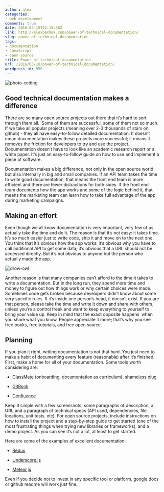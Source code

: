 ```yaml
---
author: alex
categories:
- web development
comments: true
date: 2016-03-10T22:15:58Z
link: http://alexbachuk.com/power-of-technical-documentation/
slug: power-of-technical-documentation
tags:
- documentation
- JavaScript
- open source
title: Power of technical documentation
url: /2016/03/10/power-of-technical-documentation/
wordpress_id: 950
---
```


![photo-coding](http://alexbachuk.com/wp-content/uploads/2016/03/photo-coding.jpg)



## Good technical documentation makes a difference





There are so many open source projects out there that it’s hard to sort through them all.  Some of them are successful, some of them not so much. If we take all popular projects (meaning over 2-3 thousands of stars on github) - they all have easy-to-follow detailed documentation. It doesn’t mean documentation makes these projects more successful; it means it removes the friction for developers to try and use the project. Documentation doesn’t have to look like an academic research report or a white paper. It’s just an easy-to-follow guide on how to use and implement a piece of software.





Documentation makes a big difference, not only in the open source world but also internally in big and small companies. If an API team takes the time to write good documentation, that means the front end team is more efficient and there are fewer distractions for both sides. If the front end team documents how the app works and some of the logic behind it, that means the marketing team can learn how to take full advantage of the app during marketing campaigns.





## Making an effort




Even though we all know documentation is very important, very few of us actually take the time and do it. The reason is that it’s not easy: it takes time. It’s so much easier just to write code, ship it and move on to the next one. You think that it’s obvious how the app works: it’s obvious why you have to call additional API to get some data; it’s obvious that a URL should not be accessed directly. But it’s not obvious to anyone but the person who actually made the app.



![drow-owl](http://alexbachuk.com/wp-content/uploads/2016/03/drow-owl-1024x664.jpg)



Another reason is that many companies can’t afford to the time it takes to write a documentation. But in the long run, they spend more time and money to figure out how things work or why certain choices were made. Sometimes code gets broken because developers didn’t know about some very specific rules. If it’s inside one person’s head, it doesn’t exist. If you are that person, please take the time and write it down and share with others, unless you’re a control freak and want to keep everything to yourself to bring your value up. Keep in mind that the exact opposite happens  when you share what you know. People appreciate it more; that’s why you see free books, free tutorials, and free open source.





## Planning




If you plan it right, writing documentation is not that hard. You just need to make a habit of documenting every feature (reasonable) after it’s finished. First, make a home for all of your documentation. Some tools worth considering are:






	
  * [ClassMate](http://classmate.io/) (onboarding, documentation as curriculum), shameless plug

	
  * [GitBook](https://www.gitbook.com/)

	
  * [Confluence](https://www.atlassian.com/software/confluence)





Keep it simple with a few screenshots, some paragraphs of description, a URL and a paragraph of technical specs (API used, dependencies, file locations, unit tests, etc). For open source projects, include instructions on how to install the project and a step-by-step guide to get started (one of the most frustrating things when trying new libraries or frameworks), and a demo project. As you can see it’s not a lot, at least to get started.





Here are some of the examples of excellent documentation:





	
  * [Redux](http://redux.js.org/)

	
  * [Underscore.js](http://underscorejs.org/)

	
  * [Meteor.js](http://docs.meteor.com/#/full/)





Even if you decide not to invest in any specific tool or platform, google docs or github readme will work just fine.
